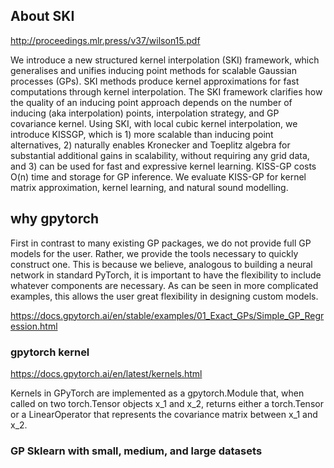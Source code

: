 ##  About SKI
http://proceedings.mlr.press/v37/wilson15.pdf

We introduce a new structured kernel interpolation (SKI) framework, which generalises
and unifies inducing point methods for scalable Gaussian processes (GPs). SKI methods produce kernel approximations for fast computations through kernel interpolation. The SKI framework clarifies how the quality of an inducing point approach depends on the number of inducing (aka interpolation) points, interpolation strategy, and GP covariance kernel. Using SKI, with local cubic kernel interpolation, we introduce KISSGP, which is 1) more scalable than inducing point alternatives, 2) naturally enables Kronecker and Toeplitz algebra for substantial additional gains in scalability, without requiring any grid data,
and 3) can be used for fast and expressive kernel learning. KISS-GP costs O(n) time and storage for GP inference. We evaluate KISS-GP for kernel matrix approximation, kernel learning, and natural sound modelling.

## why gpytorch
First in contrast to many existing GP packages, we do not provide full GP models for the user. Rather, we provide the tools necessary to quickly construct one. This is because we believe, analogous to building a neural network in standard PyTorch, it is important to have the flexibility to include whatever components are necessary. As can be seen in more complicated examples, this allows the user great flexibility in designing custom models.

https://docs.gpytorch.ai/en/stable/examples/01_Exact_GPs/Simple_GP_Regression.html

### gpytorch kernel
https://docs.gpytorch.ai/en/latest/kernels.html

Kernels in GPyTorch are implemented as a gpytorch.Module that, when called on two torch.Tensor objects  x_1 and x_2, returns either a torch.Tensor or a LinearOperator that represents the covariance matrix between x_1 and x_2.

### GP Sklearn with small, medium, and large datasets
